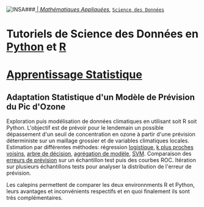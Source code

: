 ###<a href="http://www.insa-toulouse.fr/" ><img src="http://www.math.univ-toulouse.fr/~besse/Wikistat/Images/Logo_INSAvilletoulouse-RVB.png" style="float:left; max-width: 80px; display: inline" alt="INSA"/> |  [*Mathématiques Appliquées*](http://www.math.insa-toulouse.fr/fr/index.html), [`Science des Données`](http://www.math.insa-toulouse.fr/fr/enseignement.html)
# Tutoriels de Science des Données en [Python](https://www.python.org/) et [R](href="https://cran.r-project.org/)
# [Apprentissage Statistique](\http://wikistat.fr)

##  Adaptation Statistique d'un Modèle de Prévision du Pic d'Ozone


Exploration puis modélisation de données climatiques en utilisant soit R soit Python. L'objectif est de prévoir pour le lendemain un possible dépassement d'un seuil de concentration en ozone à partir d'une prévision déterministe sur un maillage grossier et de variables climatiques locales. Estimation par différentes méthodes: régression [logistique](http://wikistat.fr/pdf/st-m-app-rlogit.pdf), [k plus proches voisins](http://wikistat.fr/pdf/st-m-app-add.pdf), [arbre de décision](http://wikistat.fr/pdf/st-m-app-cart.pdf), [agrégation de modèle](http://wikistat.fr/pdf/st-m-app-agreg.pdf), [SVM](http://wikistat.fr/pdf/st-m-app-svm.pdf). Comparaison des [erreurs de prévision](http://wikistat.fr/pdf/st-m-app-risque-estim.pdf) sur un échantillon test puis des courbes ROC. Itération sur plusieurs échantillons tests pour analyser la distribution de l'erreur de prévision. 

Les calepins permettent de comparer les deux environnments R et Python, leurs avantages et inconvénients respectifs et en quoi finalement ils sont très complémentaires.